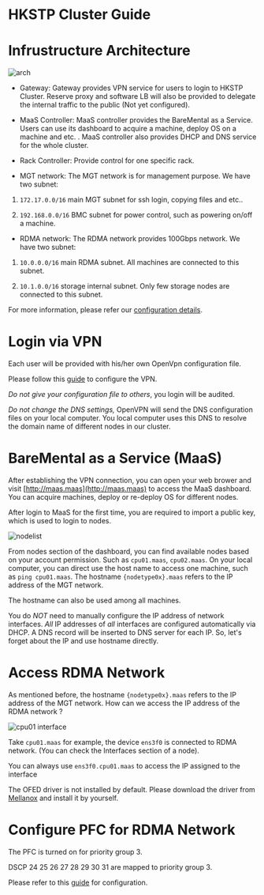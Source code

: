 # HKSTP Cluster Guide

# Infrustructure Architecture

![arch](https://raw.githubusercontent.com/HKUST-SING/Equipment-SINGLab/master/HKSTP%20Arch.png)

* Gateway: Gateway provides VPN service for users to login to HKSTP Cluster. Reserve proxy and software LB will also be provided to delegate the internal traffic to the public (Not yet configured).

* MaaS Controller: MaaS controller provides the BareMental as a Service. Users can use its dashboard to acquire a machine, deploy OS on a machine and etc. . MaaS controller also provides DHCP and DNS service for the whole cluster.

* Rack Controller: Provide control for one specific rack.

* MGT network: The MGT network is for management purpose. We have two subnet:

1. ```172.17.0.0/16``` main MGT subnet for ssh login, copying files and etc..

2. ```192.168.0.0/16``` BMC subnet for power control, such as powering on/off a machine.

* RDMA network: The RDMA network provides 100Gbps network. We have two subnet:

1. ```10.0.0.0/16``` main RDMA subnet. All machines are connected to this subnet.

2. ```10.1.0.0/16``` storage internal subnet. Only few storage nodes are connected to this subnet.

For more information, please refer our [configuration details](https://github.com/HKUST-SING/Equipment-SINGLab/blob/master/Cluster-HKSTP.md).

# Login via VPN

Each user will be provided with his/her own OpenVpn configuration file.

Please follow this [guide](https://raw.githubusercontent.com/HKUST-SING/Equipment-SINGLab/master/HKSTP%20Arch.png) to configure the VPN.

*Do not give your configuration file to others*, you login will be audited.

*Do not change the DNS settings,* OpenVPN will send the DNS configuration files on your local computer. You local computer uses this DNS to resolve the domain name of different nodes in our cluster.

# BareMental as a Service (MaaS)

After establishing the VPN connection, you can open your web brower and visit [http://maas.maas](http://maas.maas) to access the MaaS dashboard. You can acquire machines, deploy or re-deploy OS for different nodes.

After login to MaaS for the first time, you are required to import a public key, which is used to login to nodes.

![nodelist](https://github.com/HKUST-SING/Equipment-SINGLab/blob/master/nodes.png)

From nodes section of the dashboard, you can find available nodes based on your account permission. Such as ```cpu01.maas```, ```cpu02.maas```. On your local computer, you can direct use the host name to access one machine, such as ```ping cpu01.maas```. The hostname ```{nodetype0x}.maas``` refers to the IP address of the MGT network.

The hostname can also be used among all machines.

You do *NOT* need to manually configure the IP address of network interfaces. *All* IP addresses of *all* interfaces are configured automatically via DHCP. A DNS record will be inserted to DNS server for each IP. So, let's forget about the IP and use hostname directly.

# Access RDMA Network

As mentioned before, the hostname ```{nodetype0x}.maas``` refers to the IP address of the MGT network. How can we access the IP address of the RDMA network ?

![cpu01 interface](https://raw.githubusercontent.com/HKUST-SING/Equipment-SINGLab/master/CPU01%20interface.png)

Take ```cpu01.maas``` for example, the device ```ens3f0``` is connected to RDMA network. (You can check the Interfaces section of a node). 

You can always use ```ens3f0.cpu01.maas``` to access the IP assigned to the interface

The OFED driver is not installed by default. Please download the driver from [Mellanox](http://www.mellanox.com/page/products_dyn?product_family=26) and install it by yourself.

# Configure PFC for RDMA Network

The PFC is turned on for priority group 3.

DSCP 24 25 26 27 28 29 30 31 are mapped to priority group 3.

Please refer to this [guide](https://community.mellanox.com/docs/DOC-2881) for configuration.

